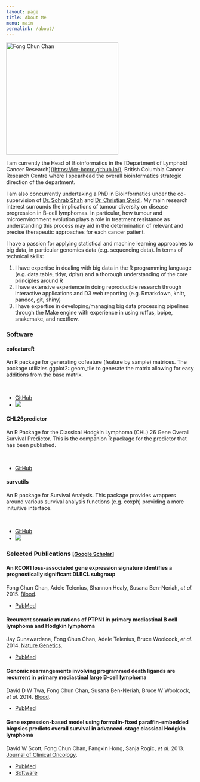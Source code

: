 ```yaml
---
layout: page
title: About Me
menu: main
permalink: /about/
---
```


<img src="{{ site.url }}/assets/fong-internet.jpg" alt="Fong Chun Chan" style="width: 300px;" class="floatright" />

I am currently the Head of Bioinformatics in the [Department of Lymphoid Cancer Research]((https://lcr-bccrc.github.io/), British Columbia Cancer Research Centre where I spearhead the overall bioinformatics strategic direction of the department.

I am also concurrently undertaking a PhD in Bioinformatics under the co-supervision of [Dr. Sohrab Shah](http://compbio.bccrc.ca/) and [Dr. Christian Steidl](http://steidllab.med.ubc.ca/). My main research interest surrounds the implications of tumour diversity on disease progression in B-cell lymphomas. In particular, how tumour and microenvironment evolution plays a role in treatment resistance as understanding this process may aid in the determination of relevant and precise therapeutic approaches for each cancer patient. 

I have a passion for applying statistical and machine learning approaches to big data, in particular genomics data (e.g. sequencing data). In terms of technical skills:

1. I have expertise in dealing with big data in the R programming language (e.g. data.table, tidyr, dplyr) and a thorough understanding of the core principles around R
1. I have extensive experience in doing reproducible research through interactive applications and D3 web reporting (e.g. Rmarkdown, knitr, pandoc, git, shiny)
1. I have expertise in developing/managing big data processing pipelines through the Make engine with experience in using ruffus, bpipe, snakemake, and nextflow. 

### Software

<div class="list-group">
  <div class="list-group-item">
    <h4 class="list-group-item-heading">cofeatureR</h4>
    <p class="list-group-item-text">An R package for generating cofeature (feature by sample) matrices. The package utilizies ggplot2::geom_tile to generate the matrix allowing for easy additions from the base matrix.</p>
		<br />
		<ul class="list-inline">
		  <li><i class="fa fa-github fa-lg"></i> <a href="https://github.com/tinyheero/cofeatureR">GitHub</a></li>
			<li><a href="https://cran.rstudio.com/web/packages/cofeatureR"><img src="http://www.r-pkg.org/badges/version/cofeatureR" /></a></li>
		</ul>
  </div>
  <div class="list-group-item">
    <h4 class="list-group-item-heading">CHL26predictor</h4>
		<p class="list-group-item-text">An R Package for the Classical Hodgkin Lymphoma (CHL) 26 Gene Overall Survival Predictor. This is the companion R package for the predictor that has been published.</p>
		<br />
		<ul class="list-inline">
		  <li><i class="fa fa-github fa-lg"></i> <a href="https://github.com/tinyheero/CHL26predictor">GitHub</a></li>
		</ul>
  </div>
  <div class="list-group-item">
    <h4 class="list-group-item-heading">survutils</h4>
    <p class="list-group-item-text">An R package for Survival Analysis. This package provides wrappers around various survival analysis functions (e.g. coxph) providing a more inituitive interface.</p>
		<br />
		<ul class="list-inline">
		  <li><i class="fa fa-github fa-lg"></i> <a href="https://github.com/tinyheero/survutils">GitHub</a></li>
			<li><img src="http://www.r-pkg.org/badges/version/survutils" /></li>
		</ul>
  </div>
</div>

<h3>Selected Publications <small><a href="https://scholar.google.co.in/citations?user=BbZVuYMAAAAJ&hl=en&oi=ao" target="_new">[Google Scholar]</a></small>
</h3>

<div class="list-group">
  <div class="list-group-item">
    <h4 class="list-group-item-heading">An RCOR1 loss-associated gene expression signature identifies a prognostically significant DLBCL subgroup</h4>
    <div>Fong Chun Chan, Adele Telenius, Shannon Healy, Susana Ben-Neriah, <i>et al.</i> 2015. <a href="http://www.bloodjournal.org/">Blood</a>.</div>
    <div>
      <ul class="list-inline">
         <li><a href="http://www.ncbi.nlm.nih.gov/pubmed/25395426"><span class="label label-success">PubMed</span></a></li>
      </ul>
    </div>
  </div>
  <div class="list-group-item">
    <h4 class="list-group-item-heading">Recurrent somatic mutations of PTPN1 in primary mediastinal B cell lymphoma and Hodgkin lymphoma</h4>
    <div>Jay Gunawardana, Fong Chun Chan, Adele Telenius, Bruce Woolcock, <i>et al.</i> 2014. <a href="http://www.nature.com/ng/index.html">Nature Genetics</a>.</div>
    <div>
      <ul class="list-inline">
         <li><a href="http://www.ncbi.nlm.nih.gov/pubmed/24531327"><span class="label label-success">PubMed</span></a></li>
      </ul>
    </div>
  </div>
  <div class="list-group-item">
    <h4 class="list-group-item-heading">Genomic rearrangements involving programmed death ligands are recurrent in primary mediastinal large B-cell lymphoma</h4>
    <div>David D W Twa, Fong Chun Chan, Susana Ben-Neriah, Bruce W Woolcock, <i>et al.</i> 2014. <a href="http://www.bloodjournal.org/">Blood</a>.</div>
    <div>
      <ul class="list-inline">
         <li><a href="http://www.ncbi.nlm.nih.gov/pubmed/24497532"><span class="label label-success">PubMed</span></a></li>
      </ul>
    </div>
  </div>
  <div class="list-group-item">
    <h4 class="list-group-item-heading">Gene expression-based model using formalin-fixed paraffin-embedded biopsies predicts overall survival in advanced-stage classical Hodgkin lymphoma</h4>
    <div>David W Scott, Fong Chun Chan, Fangxin Hong, Sanja Rogic, <i>et al.</i> 2013. <a href="http://jco.ascopubs.org/">Journal of Clinical Oncology</a>.</div>
    <div>
      <ul class="list-inline">
         <li><a href="http://www.ncbi.nlm.nih.gov/pubmed/23182984"><span class="label label-success">PubMed</span></a></li>
         <li><a href="https://github.com/tinyheero/CHL26predictor"><span class="label label-primary">Software</span></a></li>
      </ul>
    </div>
</div>
